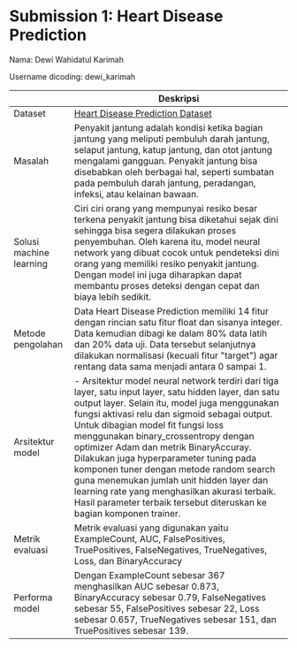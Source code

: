 # Submission 1: Heart Disease Prediction
Nama: Dewi Wahidatul Karimah

Username dicoding: dewi_karimah

| | Deskripsi |
| ----------- | ----------- |
| Dataset | [Heart Disease Prediction Dataset](https://www.kaggle.com/datasets/mfarhaannazirkhan/heart-dataset) |
| Masalah | Penyakit jantung adalah kondisi ketika bagian jantung yang meliputi pembuluh darah jantung, selaput jantung, katup jantung, dan otot jantung mengalami gangguan. Penyakit jantung bisa disebabkan oleh berbagai hal, seperti sumbatan pada pembuluh darah jantung, peradangan, infeksi, atau kelainan bawaan. |
| Solusi machine learning | Ciri ciri orang yang mempunyai resiko besar terkena penyakit jantung bisa diketahui sejak dini sehingga bisa segera dilakukan proses penyembuhan. Oleh karena itu, model neural network yang dibuat cocok untuk pendeteksi dini orang yang memiliki resiko penyakit jantung. Dengan model ini juga diharapkan dapat membantu proses deteksi dengan cepat dan biaya lebih sedikit.|
| Metode pengolahan | Data Heart Disease Prediction memiliki 14 fitur dengan rincian satu fitur float dan sisanya integer. Data kemudian dibagi ke dalam 80% data latih dan 20% data uji. Data tersebut selanjutnya dilakukan normalisasi (kecuali fitur "target") agar rentang data sama menjadi antara 0 sampai 1. |
| Arsitektur model |- Arsitektur model neural network terdiri dari tiga layer, satu input layer, satu hidden layer, dan satu output layer. Selain itu, model juga menggunakan fungsi aktivasi relu dan sigmoid sebagai output. Untuk dibagian model fit fungsi loss menggunakan binary_crossentropy dengan optimizer Adam dan metrik BinaryAccuray. Dilakukan juga hyperparameter tuning pada komponen tuner dengan metode random search guna menemukan jumlah unit hidden layer dan learning rate yang menghasilkan akurasi terbaik.  Hasil parameter terbaik tersebut diteruskan ke bagian komponen trainer.|
| Metrik evaluasi | Metrik evaluasi yang digunakan yaitu ExampleCount, AUC, FalsePositives, TruePositives, FalseNegatives, TrueNegatives, Loss, dan BinaryAccuracy |
| Performa model | Dengan ExampleCount sebesar 367 menghasilkan AUC sebesar 0.873,  BinaryAccuracy sebesar 0.79, FalseNegatives sebesar 55, FalsePositives sebesar 22, Loss sebesar 0.657, TrueNegatives sebesar 151, dan TruePositives sebesar 139.|
